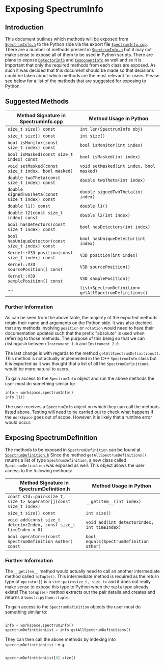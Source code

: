 # Exposing SpectrumInfo

## Introduction
This document outlines which methods will be exposed from [`SpectrumInfo.h`](https://github.com/mantidproject/mantid/blob/43fc616926a32863f37e37f4a107413a0de6dee6/Framework/API/inc/MantidAPI/SpectrumInfo.h) to the Python side via the export file [`SpectrumInfo.cpp`](https://github.com/mantidproject/mantid/blob/dead50f2dbcf307f89ad63b69c2f51caccc9ade5/Framework/PythonInterface/mantid/api/src/Exports/SpectrumInfo.cpp).
There are a number of methods present in [`SpectrumInfo.h`](https://github.com/mantidproject/mantid/blob/43fc616926a32863f37e37f4a107413a0de6dee6/Framework/API/inc/MantidAPI/SpectrumInfo.h) but it may not make sense to expose all of them to be used in Python scripts.
There are plans to expose [`DetectorInfo`](https://github.com/mantidproject/mantid/blob/ffd49f84bdd2e1bb8f0deeb40727fe775a4974ae/Framework/Geometry/inc/MantidGeometry/Instrument/DetectorInfo.h) and [`ComponentInfo`](https://github.com/mantidproject/mantid/blob/8ec802f56c5db2261a0f9502f30f67fe42530d62/Framework/Geometry/inc/MantidGeometry/Instrument/ComponentInfo.h) as well and so it is important that only the required methods from each class are exposed. As such it was decided that this document should be made so that decisions could be taken about which methods are the most relevant for users. Please see below for a list of the methods that are suggested for exposing to Python.

## Suggested Methods

Method Signature in SpectrumInfo.cpp | Method Usage in Python
--------------------------------|--------------------------------------
`size_t size() const` | `int len(SpectrumInfo obj)`
`size_t size() const` | `int size()`
`bool isMonitor(const size_t index) const` | `bool isMonitor(int index)`
`bool isMasked(const size_t index) const` | `bool isMasked(int index)`
`void setMasked(const size_t index, bool masked)` | `void setMasked(int index, bool masked)`
`double twoTheta(const size_t index) const` | `double twoTheta(int index)`
`double signedTwoTheta(const size_t index) const` | `double signedTwoTheta(int index)`
`double l1() const` | `double l1()`
`double l2(const size_t index) const` | `double l2(int index)`
`bool hasDetectors(const size_t index) const` | `bool hasDetectors(int index)`
`bool hasUniqueDetector(const size_t index) const` | `bool hasUniqueDetector(int index)`
`Kernel::V3D position(const size_t index) const` | `V3D position(int index)`
`Kernel::V3D sourcePosition() const` | `V3D sourcePosition()`
`Kernel::V3D samplePosition() const` | `V3D samplePosition()`
-- | `list<SpectrumDefinition> getAllSpectrumDefinitions()`

### Further Information
As can be seen from the above table, the majority of the exported methods retain their name and arguments on the Python side.
It was also decided that any methods involving `position` or `rotation` would need to have their documentation updated such that the prefix "absolute" is used when referring to those methods. The purpose of this being so that we can distinguish between `Instrument 1.0` and `Instrument 2.0`.

The last change is with regards to the method `getAllSpectrumDefinitions()`. This method is not actually implemented in the C++ `SpectrumInfo` class but it is exported as it was thought that a list of all the `SpectrumDefinition`s would be more natural to users.

To gain access to the `SpectrumInfo` object and run the above methods the user must do something similar to:

```python
info = workspace.spectrumInfo()
info.l1()

```
The user receives a `SpectrumInfo` object on which they can call the methods listed above. Testing will need to be carried out to check what happens if the `WorkSpace` goes out of scope. However, it is likely that a runtime error would occur.  

## Exposing SpectrumDefinition 
The methods to be exposed in `SpectrumDefinition` can be found at [`SpectrumDefinition.h`](https://github.com/mantidproject/mantid/blob/7c099518cd4351da37474e96cdc005678bebf753/Framework/Types/inc/MantidTypes/SpectrumDefinition.h)
Since the method `getAllSpectrumDefinitions()` returns a list of type `SpectrumDefinition`, a new class called `SpectrumDefinition` was exposed as well. This object allows the user access to the following methods:

Method Signature in SpectrumDefinition.h | Method Usage in Python
--------------------------------|--------------------------------------
`const std::pair<size_t, size_t> &operator[](const size_t index)` | `__getitem__(int index)`
`size_t size() const` | `int size()`
`void add(const size_t detectorIndex, const size_t timeIndex = 0)` | `void add(int detectorIndex, int timeIndex)`
`bool operator==(const SpectrumDefinition &other) const` | `bool equals(SpectrumDefinition other)`

### Further Information
The `__getitem__` method would actually need to call an another intermediate method called `toTuple()`. This intermediate method is required as the return type of `operator[]` is a `std::pair<size_t, size_t>` and it does not really make sense to expose this type to Python when the `tuple` type already exists! The `toTuple()` method extracts out the pair details and creates and returns a `boost::python::tuple`.

To gain access to the `SpectrumDefinition` objects the user must do something similar to:

```python

info = workspace.spectrumInfo()
spectrumDefinitionList = info.getAllSpectrumDefinitions()
```

They can then call the above methods by indexing into `spectrumDefinitionList` - e.g.

```python

spectrumDefinitionList[0].size()

```
